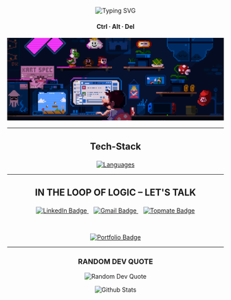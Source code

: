 <!-- Typing SVG Header -->
<div align="center">

![Typing SVG](https://readme-typing-svg.demolab.com?font=Fira+Code&size=24&duration=1500&pause=700&color=FFFFFF&center=true&vCenter=true&width=1000&height=60&lines=Hello+World,+I'm+Lokesh+V!;Crafting+AI-powered+solutions.;Building+full-stack+applications.;Tech+Enthusiast.;+Designing+Flexible+systems.;Optimizing+software+with+algorithms.;Translating+data+into+impact+through+ML+and+analytics.)

</div>

<h4 align="center">Ctrl ∙ Alt ∙ Del</h4>

![logo](https://github.com/lokeshvloki/lokeshvloki/blob/main/209520546-e43e8fc9-bcf0-4a10-8ecc-71de8b1be9d9.gif)

---

## <p align="center">Tech-Stack</p>

<p align="center">
  <a href="https://skillicons.dev">
    <img src="https://skillicons.dev/icons?i=c,python,javascript,html,css,mysql,react,nodejs,express,git,github,vscode" alt="Languages" />
  </a>
</p>

---


<!-- 🌐 CONNECT WITH ME -->
## <p align="center">IN THE LOOP OF LOGIC – LET'S TALK</p>

<p align="center">
  <!-- LinkedIn -->
  <a href="https://linkedin.com/in/lokesh-v-13873a284" target="_blank" title="Connect on LinkedIn">
    <img src="https://img.shields.io/badge/-LinkedIn-0A66C2?style=for-the-badge&logo=linkedin&logoColor=white" alt="LinkedIn Badge" />
  </a>&nbsp;&nbsp;

  <!-- Gmail -->
  <a href="mailto:lokeshv2403@gmail.com" title="Send me an Email">
    <img src="https://img.shields.io/badge/-Gmail-D14836?style=for-the-badge&logo=gmail&logoColor=white" alt="Gmail Badge" />
  </a>&nbsp;&nbsp;

  <!-- Topmate -->
  <a href="https://topmate.io/lokiicoded" target="_blank" title="Book a 1:1 with me on Topmate">
    <img src="https://img.shields.io/badge/-Topmate-1DA1F2?style=for-the-badge&logo=meetup&logoColor=white" alt="Topmate Badge" />
  </a>
</p>

<br>


<!-- Portfolio Button -->
<p align="center">
  <a href="https://lokeshvloki.github.io/Portfolio/" target="_blank" title="Check out my Portfolio">
    <img src="https://img.shields.io/badge/-Portfolio-7B68EE?style=for-the-badge&logo=internet-explorer&logoColor=white" alt="Portfolio Badge" />
  </a>
</p>

---

<h3 align="center">RANDOM DEV QUOTE</h3>

<p align="center">
  <img src="https://quotes-github-readme.vercel.app/api?type=horizontal&theme=radical" alt="Random Dev Quote" />
</p>

<p align="center">
        <img src="https://raw.githubusercontent.com/mayhemantt/mayhemantt/Update/svg/Bottom.svg" alt="Github Stats" />
</p>




